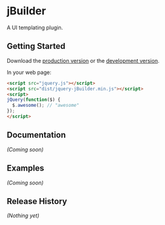# jBuilder

A UI templating plugin.

## Getting Started
Download the [production version][min] or the [development version][max].

[min]: https://raw.github.com/Nemesis9765/jBuilder/master/dist/jquery-jBuilder.min.js
[max]: https://raw.github.com/Nemesis9765/jBuilder/master/dist/jquery-jBuilder.js

In your web page:

```html
<script src="jquery.js"></script>
<script src="dist/jquery-jBuilder.min.js"></script>
<script>
jQuery(function($) {
  $.awesome(); // "awesome"
});
</script>
```

## Documentation
_(Coming soon)_

## Examples
_(Coming soon)_

## Release History
_(Nothing yet)_
